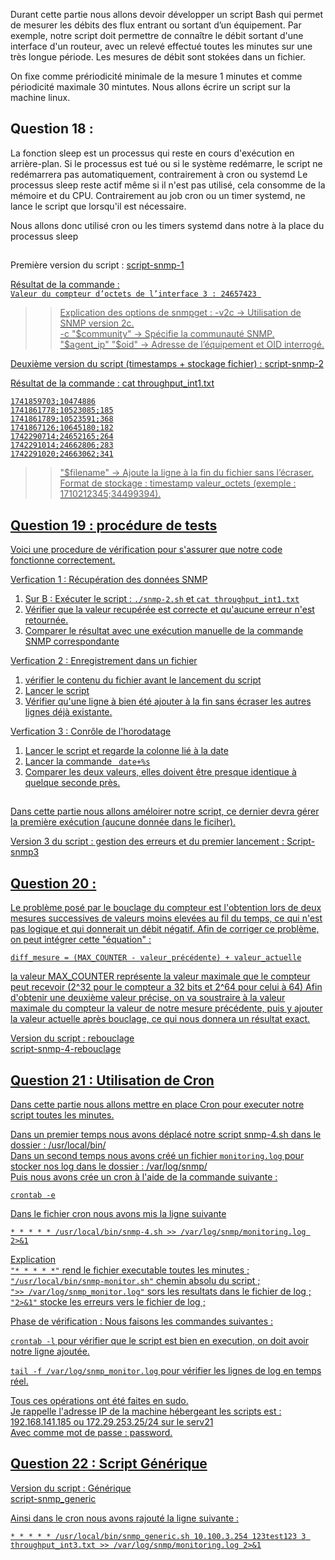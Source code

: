 Durant cette partie nous allons devoir développer un script Bash qui permet de mesurer les débits des flux entrant ou sortant d’un équipement. 
Par exemple, notre script doit permettre de connaître le débit sortant d'une interface d'un routeur, avec un relevé effectué toutes les minutes sur une très longue période.
Les mesures de débit sont stokées dans un fichier.

On fixe comme prériodicité minimale de la mesure 1 minutes et comme périodicité maximale 30 mintutes.
Nous allons écrire un script sur la machine linux.

## Question 18 : 
La fonction sleep est un processus qui reste en cours d'exécution en arrière-plan. Si le processus est tué ou si le système redémarre, le script ne redémarrera pas automatiquement, contrairement à cron ou systemd
Le processus sleep reste actif même si il n'est pas utilisé, cela consomme de la mémoire et du CPU. Contrairement au job cron ou un timer systemd, ne lance le script que lorsqu'il est nécessaire.

Nous allons donc utilisé cron ou les timers systemd dans notre à la place du processus sleep

## 

Première version du script : 
<a href="https://github.com/cyrillignac/25-813-chollet-hachemi/blob/main/snmp-1.sh"> script-snmp-1  

Résultat de la commande :   
```Valeur du compteur d’octets de l’interface 3 : 24657423 ```

>> Explication des options de snmpget :
-v2c → Utilisation de SNMP version 2c.  
-c "$community" → Spécifie la communauté SNMP.  
"$agent_ip" "$oid" → Adresse de l’équipement et OID interrogé.  

Deuxième version du script (timestamps + stockage fichier) :
<a href="https://github.com/cyrillignac/25-813-chollet-hachemi/blob/main/snmp-2.sh"> script-snmp-2  

Résultat de la commande : cat throughput_int1.txt
```
1741859703;10474886
1741861778;10523085;185
1741861789;10523591;368
1741867126;10645180;182
1742290714;24652165;264
1742291014;24662806;283
1742291020;24663062;341
```

>> "$filename" → Ajoute la ligne à la fin du fichier sans l’écraser.
Format de stockage : timestamp valeur_octets (exemple : 1710212345;34499394).

## Question 19 : procédure de tests
Voici une procedure de vérification pour s'assurer que notre code fonctionne correctement.

Verfication 1 : Récupération des données SNMP  
1) Sur B : Exécuter le script : ```./snmp-2.sh``` et ```cat throughput_int1.txt```
2) Vérifier que la valeur recupérée est correcte et qu'aucune erreur n'est retournée.
3) Comparer le résultat avec une exécution manuelle de la commande SNMP correspondante  
  
Verfication 2 : Enregistrement dans un fichier 
1) vérifier le contenu du fichier avant le lancement du script
2) Lancer le script
3) Vérifier qu'une ligne à bien été ajouter à la fin sans écraser les autres lignes déjà existante.
  
Verfication 3 : Conrôle de l'horodatage  
1) Lancer le script et regarde la colonne lié à la date  
2) Lancer la commande ``` date+%s```  
3) Comparer les deux valeurs, elles doivent être presque identique à quelque seconde près.
  
## 
Dans cette partie nous allons améloirer notre script, ce dernier devra gérer la première exécution (aucune donnée dans le ficiher).  

Version 3 du script : gestion des erreurs et du premier lancement :  <a href="https://github.com/cyrillignac/25-813-chollet-hachemi/blob/main/snmp-3.sh"> Script-snmp3



## Question 20 : 

Le problème posé par le bouclage du compteur est l'obtention lors de deux mesures successives de valeurs moins elevées au fil du temps, ce qui n'est pas logique et qui donnerait un débit négatif. Afin de corriger ce problème, on peut intégrer cette "équation" : 
```
diff_mesure = (MAX_COUNTER - valeur_précédente) + valeur_actuelle
```
la valeur MAX_COUNTER représente la valeur maximale que le compteur peut recevoir (2^32 pour le compteur a 32 bits et 2^64 pour celui à 64)
Afin d'obtenir une deuxième valeur précise, on va soustraire à la valeur maximale du compteur la valeur de notre mesure précédente, puis y ajouter la valeur actuelle après bouclage, ce qui nous donnera un résultat exact. 
  
Version du script : rebouclage    
<a href="https://github.com/cyrillignac/25-813-chollet-hachemi/blob/main/snmp-4.sh"> script-snmp-4-rebouclage

## Question 21 : Utilisation de Cron 
Dans cette partie nous allons mettre en place Cron pour executer notre script toutes les minutes. 

Dans un premier temps nous avons déplacé notre script snmp-4.sh dans le dossier : /usr/local/bin/  
Dans un second temps nous avons créé un fichier ```monitoring.log``` pour stocker nos log dans le dossier : /var/log/snmp/  
Puis nous avons crée un cron à l'aide de la commande suivante :
```
crontab -e
```  
Dans le fichier cron nous avons mis la ligne suivante   
```
* * * * * /usr/local/bin/snmp-4.sh >> /var/log/snmp/monitoring.log 2>&1
```  
Explication   
```"* * * * *"``` rend le fichier executable toutes les minutes ;  
```"/usr/local/bin/snmp-monitor.sh"``` chemin absolu du script ;  
```">> /var/log/snmp_monitor.log"``` sors les resultats dans le fichier de log ;  
```"2>&1"``` stocke les erreurs vers le fichier de log ;  

Phase de vérification :  Nous faisons les commandes suivantes : 

```crontab -l``` pour vérifier que le script est bien en execution, on doit avoir notre ligne ajoutée.    

```tail -f /var/log/snmp_monitor.log``` pour vérifier les lignes de log en temps réel.  

Tous ces opérations ont été faites en sudo.  
Je rappelle l'adresse IP de la machine hébergeant les scripts est : 192.168.141.185 ou 172.29.253.25/24 sur le serv21   
Avec comme mot de passe : password.  

## Question 22 : Script Générique 
Version du script : Générique    
<a href="https://github.com/cyrillignac/25-813-chollet-hachemi/blob/main/snmp_generic.sh"> script-snmp_generic  

Ainsi dans le cron nous avons rajouté la ligne suivante :   
```
* * * * * /usr/local/bin/snmp_generic.sh 10.100.3.254 123test123 3 throughput_int3.txt >> /var/log/snmp/monitoring.log 2>&1
```  
